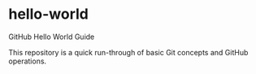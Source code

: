 # hello-world
GitHub Hello World Guide

This repository is a quick run-through of basic Git concepts and GitHub operations.
